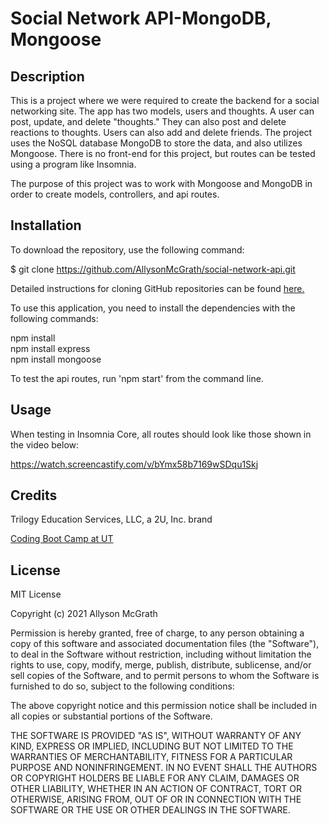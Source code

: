 # Social Network API-MongoDB, Mongoose 

## Description

This is a project where we were required to create the backend for a social networking site. The app has two models, users and thoughts. A user can post, update, and delete "thoughts." They can also post and delete reactions to thoughts. Users can also add and delete friends. The project uses the NoSQL database MongoDB to store the data, and also utilizes Mongoose. There is no front-end for this project, but routes can be tested using a program like Insomnia.

The purpose of this project was to work with Mongoose and MongoDB in order to create models, controllers, and api routes.

## Installation

To download the repository, use the following command:

$ git clone https://github.com/AllysonMcGrath/social-network-api.git

Detailed instructions for cloning GitHub repositories can be found [here.](https://docs.github.com/en/github/creating-cloning-and-archiving-repositories/cloning-a-repository-from-github/cloning-a-repository)

To use this application, you need to install the dependencies with the following commands:

npm install<br/>
npm install express<br/>
npm install mongoose<br/>

To test the api routes, run 'npm start' from the command line.

## Usage

When testing in Insomnia Core, all routes should look like those shown in the video below:

https://watch.screencastify.com/v/bYmx58b7169wSDqu1Skj

## Credits

Trilogy Education Services, LLC, a 2U, Inc. brand

[Coding Boot Camp at UT](https://github.com/the-Coding-Boot-Camp-at-UT)


## License

MIT License

Copyright (c) 2021 Allyson McGrath

Permission is hereby granted, free of charge, to any person obtaining a copy
of this software and associated documentation files (the "Software"), to deal
in the Software without restriction, including without limitation the rights
to use, copy, modify, merge, publish, distribute, sublicense, and/or sell
copies of the Software, and to permit persons to whom the Software is
furnished to do so, subject to the following conditions:

The above copyright notice and this permission notice shall be included in all
copies or substantial portions of the Software.

THE SOFTWARE IS PROVIDED "AS IS", WITHOUT WARRANTY OF ANY KIND, EXPRESS OR
IMPLIED, INCLUDING BUT NOT LIMITED TO THE WARRANTIES OF MERCHANTABILITY,
FITNESS FOR A PARTICULAR PURPOSE AND NONINFRINGEMENT. IN NO EVENT SHALL THE
AUTHORS OR COPYRIGHT HOLDERS BE LIABLE FOR ANY CLAIM, DAMAGES OR OTHER
LIABILITY, WHETHER IN AN ACTION OF CONTRACT, TORT OR OTHERWISE, ARISING FROM,
OUT OF OR IN CONNECTION WITH THE SOFTWARE OR THE USE OR OTHER DEALINGS IN THE
SOFTWARE.
